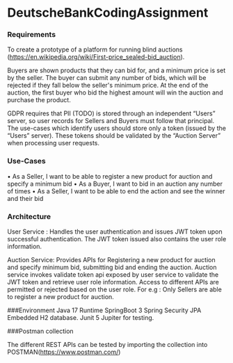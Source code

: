 # DeutscheBankCodingAssignment
### Requirements

To create a prototype of a platform for running blind auctions (https://en.wikipedia.org/wiki/First-price_sealed-bid_auction).

Buyers are shown products that they can bid for, and a minimum price is set by the seller. The buyer can submit any number of bids, which will be rejected if they fall below the seller's minimum price.  At the end of the auction, the first buyer who bid the highest amount will win the auction and purchase the product. 

GDPR requires that PII (TODO) is stored through an independent “Users” server, so user records for Sellers and Buyers must follow that principal. The use-cases which identify users should store only a token (issued by the “Users” server). These tokens should be validated by the “Auction Server” when processing user requests.

### Use-Cases
•	As a Seller, I want to be able to register a new product for auction and specify a minimum bid
•	As a Buyer, I want to bid in an auction any number of times
•	As a Seller, I want to be able to end the action and see the winner and their bid

### Architecture

User Service : Handles the user authentication and issues JWT token upon successful authentication. The JWT token issued also contains the user role information.

Auction Service: Provides APIs for Registering a new product for auction and specify minimum bid, submitting bid and ending the auction. Auction service invokes validate token api exposed by user service to validate the JWT token and retrieve user role information. Access to different APIs are permitted or rejected based on the user role.
For e.g : Only Sellers are able to register a new product for auction.

###Environment
Java 17 Runtime
SpringBoot 3
Spring Security
JPA
Embedded H2 database.
Junit 5 Jupiter for testing.

###Postman collection

The different REST APIs can be tested by importing the collection into POSTMAN(https://www.postman.com/)




